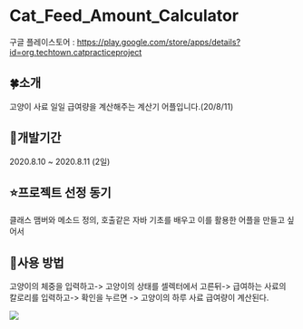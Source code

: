 # Cat_Feed_Amount_Calculator
구글 플레이스토어 : https://play.google.com/store/apps/details?id=org.techtown.catpracticeproject

## 🍀소개
고양이 사료 일일 급여량을 계산해주는 계산기 어플입니다.(20/8/11)

## 🌱개발기간
2020.8.10 ~ 2020.8.11 (2일)

## ⭐프로젝트 선정 동기
클래스 맴버와 메소드 정의, 호출같은 자바 기초를 배우고 이를 활용한 어플을 만들고 싶어서 

## 🤔사용 방법
고양이의 체중을 입력하고-> 고양이의 상태를 셀렉터에서 고른뒤-> 급여하는 사료의 칼로리를 입력하고-> 확인을 누르면 ->
고양이의 하루 사료 급여량이 계산된다.

<img src="https://play-lh.googleusercontent.com/yqYdTBJSc-b8xzg9bQWO_0AHkMf8TT_tX_uaS75R1FGruGwyUDFk9fT0kandMP2-CIo=w1920-h880-rw">
